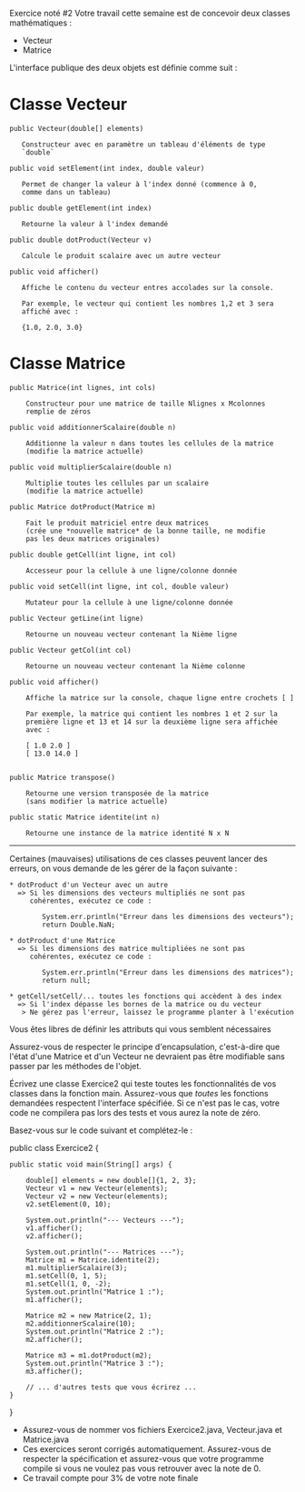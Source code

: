 Exercice noté #2
Votre travail cette semaine est de concevoir deux classes
mathématiques :

- Vecteur
- Matrice


L'interface publique des deux objets est définie comme suit :

Classe Vecteur
==============

    public Vecteur(double[] elements)

       Constructeur avec en paramètre un tableau d'éléments de type
       `double`

    public void setElement(int index, double valeur)

       Permet de changer la valeur à l'index donné (commence à 0,
       comme dans un tableau)

    public double getElement(int index)

       Retourne la valeur à l'index demandé

    public double dotProduct(Vecteur v)

       Calcule le produit scalaire avec un autre vecteur

    public void afficher()

       Affiche le contenu du vecteur entres accolades sur la console.

       Par exemple, le vecteur qui contient les nombres 1,2 et 3 sera
       affiché avec :

       {1.0, 2.0, 3.0}


Classe Matrice
==============

    public Matrice(int lignes, int cols)
   
        Constructeur pour une matrice de taille Nlignes x Mcolonnes
        remplie de zéros

    public void additionnerScalaire(double n)

        Additionne la valeur n dans toutes les cellules de la matrice
        (modifie la matrice actuelle)

    public void multiplierScalaire(double n)

        Multiplie toutes les cellules par un scalaire
        (modifie la matrice actuelle)

    public Matrice dotProduct(Matrice m)

        Fait le produit matriciel entre deux matrices
        (crée une *nouvelle matrice* de la bonne taille, ne modifie
        pas les deux matrices originales)

    public double getCell(int ligne, int col)

        Accesseur pour la cellule à une ligne/colonne donnée

    public void setCell(int ligne, int col, double valeur)

        Mutateur pour la cellule à une ligne/colonne donnée

    public Vecteur getLine(int ligne)

        Retourne un nouveau vecteur contenant la Nième ligne

    public Vecteur getCol(int col)

        Retourne un nouveau vecteur contenant la Nième colonne

    public void afficher()

        Affiche la matrice sur la console, chaque ligne entre crochets [ ]

        Par exemple, la matrice qui contient les nombres 1 et 2 sur la
        première ligne et 13 et 14 sur la deuxième ligne sera affichée
        avec :

        [ 1.0 2.0 ]
        [ 13.0 14.0 ]


    public Matrice transpose()

        Retourne une version transposée de la matrice
        (sans modifier la matrice actuelle)

    public static Matrice identite(int n)

        Retourne une instance de la matrice identité N x N


------


Certaines (mauvaises) utilisations de ces classes peuvent lancer des
erreurs, on vous demande de les gérer de la façon suivante :

    * dotProduct d'un Vecteur avec un autre
      => Si les dimensions des vecteurs multipliés ne sont pas
         cohérentes, exécutez ce code :

            System.err.println("Erreur dans les dimensions des vecteurs");
            return Double.NaN;

    * dotProduct d'une Matrice
      => Si les dimensions des matrice multipliées ne sont pas
         cohérentes, exécutez ce code :

            System.err.println("Erreur dans les dimensions des matrices");
            return null;

    * getCell/setCell/... toutes les fonctions qui accèdent à des index
      => Si l'index dépasse les bornes de la matrice ou du vecteur
       > Ne gérez pas l'erreur, laissez le programme planter à l'exécution


Vous êtes libres de définir les attributs qui vous semblent
nécessaires

Assurez-vous de respecter le principe d'encapsulation, c'est-à-dire
que l'état d'une Matrice et d'un Vecteur ne devraient pas être
modifiable sans passer par les méthodes de l'objet.


Écrivez une classe Exercice2 qui teste toutes les fonctionnalités de
vos classes dans la fonction main. Assurez-vous que *toutes* les
fonctions demandées respectent l'interface spécifiée. Si ce n'est pas
le cas, votre code ne compilera pas lors des tests et vous aurez la
note de zéro.


Basez-vous sur le code suivant et complétez-le :

public class Exercice2 {

    public static void main(String[] args) {

        double[] elements = new double[]{1, 2, 3};
        Vecteur v1 = new Vecteur(elements);
        Vecteur v2 = new Vecteur(elements);
        v2.setElement(0, 10);

        System.out.println("--- Vecteurs ---");
        v1.afficher();
        v2.afficher();

        System.out.println("--- Matrices ---");
        Matrice m1 = Matrice.identite(2);
        m1.multiplierScalaire(3);
        m1.setCell(0, 1, 5);
        m1.setCell(1, 0, -2);
        System.out.println("Matrice 1 :");
        m1.afficher();

        Matrice m2 = new Matrice(2, 1);
        m2.additionnerScalaire(10);
        System.out.println("Matrice 2 :");
        m2.afficher();

        Matrice m3 = m1.dotProduct(m2);
        System.out.println("Matrice 3 :");
        m3.afficher();

        // ... d'autres tests que vous écrirez ...
    }
}


- Assurez-vous de nommer vos fichiers Exercice2.java, Vecteur.java et
  Matrice.java
- Ces exercices seront corrigés automatiquement. Assurez-vous de
  respecter la spécification et assurez-vous que votre programme
  compile si vous ne voulez pas vous retrouver avec la note de 0.
- Ce travail compte pour 3% de votre note finale

